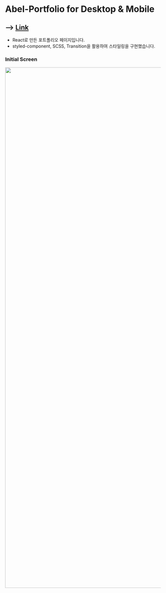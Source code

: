 # Abel-Portfolio for Desktop & Mobile

## --> [Link](https://portfolio-abel.netlify.app/)

- React로 만든 포트폴리오 페이지입니다.
- styled-component, SCSS, Transition을 활용하여 스타일링을 구현했습니다.

### Initial Screen
<img width="1680" src="https://user-images.githubusercontent.com/91298955/165035817-d63e52e0-65c2-47b5-a066-0215ba27de95.png">

